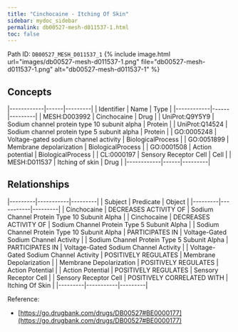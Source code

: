 ```yaml
---
title: "Cinchocaine - Itching Of Skin"
sidebar: mydoc_sidebar
permalink: db00527-mesh-d011537-1.html
toc: false 
---
```



Path ID: `DB00527_MESH_D011537_1`
{% include image.html url="images/db00527-mesh-d011537-1.png" file="db00527-mesh-d011537-1.png" alt="db00527-mesh-d011537-1" %}

## Concepts

|------------|------|---------|
| Identifier | Name | Type    |
|------------|------|---------|
| MESH:D003992 | Cinchocaine | Drug |
| UniProt:Q9Y5Y9 | Sodium channel protein type 10 subunit alpha | Protein |
| UniProt:Q14524 | Sodium channel protein type 5 subunit alpha | Protein |
| GO:0005248 | Voltage-gated sodium channel activity | BiologicalProcess |
| GO:0051899 | Membrane depolarization | BiologicalProcess |
| GO:0001508 | Action potential | BiologicalProcess |
| CL:0000197 | Sensory Receptor Cell | Cell |
| MESH:D011537 | Itching of skin | Drug |
|------------|------|---------|

## Relationships

|---------|-----------|---------|
| Subject | Predicate | Object  |
|---------|-----------|---------|
| Cinchocaine | DECREASES ACTIVITY OF | Sodium Channel Protein Type 10 Subunit Alpha |
| Cinchocaine | DECREASES ACTIVITY OF | Sodium Channel Protein Type 5 Subunit Alpha |
| Sodium Channel Protein Type 10 Subunit Alpha | PARTICIPATES IN | Voltage-Gated Sodium Channel Activity |
| Sodium Channel Protein Type 5 Subunit Alpha | PARTICIPATES IN | Voltage-Gated Sodium Channel Activity |
| Voltage-Gated Sodium Channel Activity | POSITIVELY REGULATES | Membrane Depolarization |
| Membrane Depolarization | POSITIVELY REGULATES | Action Potential |
| Action Potential | POSITIVELY REGULATES | Sensory Receptor Cell |
| Sensory Receptor Cell | POSITIVELY CORRELATED WITH | Itching Of Skin |
|---------|-----------|---------|

Reference: 
  - [https://go.drugbank.com/drugs/DB00527#BE0000177](https://go.drugbank.com/drugs/DB00527#BE0000177)

